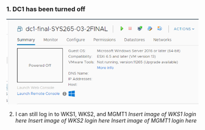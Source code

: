 ### 1. DC1 has been turned off

![](https://github.com/CameronAuler/Group2-Final-Project/blob/ed7e3ee571fbd06bf6d20321f674f30198179bea/test-images/test-1/dc1%20turned%20off.PNG)

2. I can still log in to WKS1, WKS2, and MGMT1
_Insert image of WKS1 login here_
_Insert image of WKS2 login here_
_Insert image of MGMT1 login here_